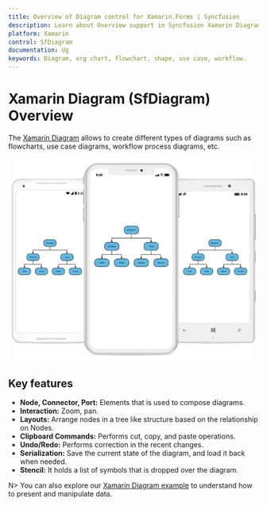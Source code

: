 ```yaml
---
title: Overview of Diagram control for Xamarin.Forms | Syncfusion
description: Learn about Overview support in Syncfusion Xamarin Diagram (SfDiagram) control and more details.
platform: Xamarin
control: SfDiagram
documentation: Ug
keywords: Diagram, org chart, flowchart, shape, use case, workflow.
---
```


# Xamarin Diagram (SfDiagram) Overview

The [Xamarin Diagram](https://www.syncfusion.com/xamarin-ui-controls/xamarin-diagram) allows to create different types of diagrams such as flowcharts, use case diagrams, workflow process diagrams, etc.

![Overview in Xamarin.Forms diagram](Overview_images/img1.png)


## Key features

* **Node, Connector, Port:** Elements that is used to compose diagrams.
* **Interaction:** Zoom, pan.
* **Layouts:** Arrange nodes in a tree like structure based on the relationship on Nodes.
* **Clipboard Commands:** Performs cut, copy, and paste operations.
* **Undo/Redo:** Performs correction in the recent changes.
* **Serialization:** Save the current state of the diagram, and load it back when needed.
* **Stencil:** It holds a list of symbols that is dropped over the diagram.

N> You can also explore our [Xamarin Diagram example](https://github.com/syncfusion/xamarin-demos/tree/master/Forms/Diagram) to understand how to present and manipulate data.